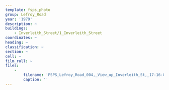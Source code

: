 ```yaml
---
template: fsps_photo
group: Lefroy_Road
year: '1979'
description: ~
buildings:
    - Inverleith_Street/1_Inverleith_Street
coordinates: ~
heading: ~
classification: ~
section: ~
cell: ~
film_roll: ~
files:
    -
        filename: 'FSPS_Lefroy_Road_004,_View_up_Inverleith_St,_17-16-G,_1979.png'
        caption: ''
---
```

